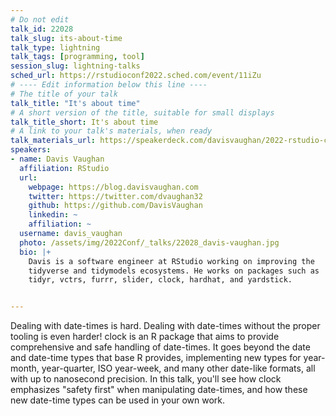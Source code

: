 ```yaml
---
# Do not edit
talk_id: 22028
talk_slug: its-about-time
talk_type: lightning
talk_tags: [programming, tool]
session_slug: lightning-talks
sched_url: https://rstudioconf2022.sched.com/event/11iZu
# ---- Edit information below this line ----
# The title of your talk
talk_title: "It's about time"
# A short version of the title, suitable for small displays
talk_title_short: It's about time
# A link to your talk's materials, when ready
talk_materials_url: https://speakerdeck.com/davisvaughan/2022-rstudio-conf-its-about-time
speakers:
- name: Davis Vaughan
  affiliation: RStudio
  url:
    webpage: https://blog.davisvaughan.com
    twitter: https://twitter.com/dvaughan32
    github: https://github.com/DavisVaughan
    linkedin: ~
    affiliation: ~
  username: davis_vaughan
  photo: /assets/img/2022Conf/_talks/22028_davis-vaughan.jpg
  bio: |+
    Davis is a software engineer at RStudio working on improving the
    tidyverse and tidymodels ecosystems. He works on packages such as
    tidyr, vctrs, furrr, slider, clock, hardhat, and yardstick.


---
```


<!-- ABSTRACT ----
Please write abstract below. You may use simple markdown (links, code style, bold, italics)
-->

Dealing with date-times is hard. Dealing with date-times without the proper
tooling is even harder! clock is an R package that aims to provide comprehensive
and safe handling of date-times. It goes beyond the date and date-time types
that base R provides, implementing new types for year-month, year-quarter, ISO
year-week, and many other date-like formats, all with up to nanosecond
precision. In this talk, you'll see how clock emphasizes "safety first" when
manipulating date-times, and how these new date-time types can be used in your
own work.
